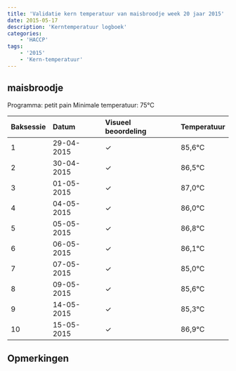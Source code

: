 ```yaml
---
title: 'Validatie kern temperatuur van maisbroodje week 20 jaar 2015'
date: 2015-05-17
description: 'Kerntemperatuur logboek'
categories:
    - 'HACCP'
tags:
    - '2015'
    - 'Kern-temperatuur'
---
```


## maisbroodje

Programma: petit pain
Minimale temperatuur: 75°C

| Baksessie | Datum | Visueel beoordeling | Temperatuur |
|:---|:---|:---|:---|
| 1 | 29-04-2015 | &check; | 85,6°C |
| 2 | 30-04-2015 | &check; | 86,5°C |
| 3 | 01-05-2015 | &check; | 87,0°C |
| 4 | 04-05-2015 | &check; | 86,0°C |
| 5 | 05-05-2015 | &check; | 86,8°C |
| 6 | 06-05-2015 | &check; | 86,1°C |
| 7 | 07-05-2015 | &check; | 85,0°C |
| 8 | 09-05-2015 | &check; | 85,6°C |
| 9 | 14-05-2015 | &check; | 85,3°C |
| 10 | 15-05-2015 | &check; | 86,9°C |

## Opmerkingen


